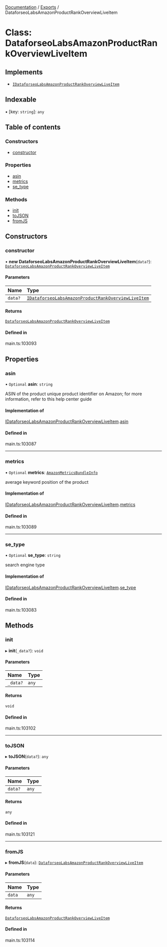[Documentation](../README.md) / [Exports](../modules.md) / DataforseoLabsAmazonProductRankOverviewLiveItem

# Class: DataforseoLabsAmazonProductRankOverviewLiveItem

## Implements

- [`IDataforseoLabsAmazonProductRankOverviewLiveItem`](../interfaces/IDataforseoLabsAmazonProductRankOverviewLiveItem.md)

## Indexable

▪ [key: `string`]: `any`

## Table of contents

### Constructors

- [constructor](DataforseoLabsAmazonProductRankOverviewLiveItem.md#constructor)

### Properties

- [asin](DataforseoLabsAmazonProductRankOverviewLiveItem.md#asin)
- [metrics](DataforseoLabsAmazonProductRankOverviewLiveItem.md#metrics)
- [se\_type](DataforseoLabsAmazonProductRankOverviewLiveItem.md#se_type)

### Methods

- [init](DataforseoLabsAmazonProductRankOverviewLiveItem.md#init)
- [toJSON](DataforseoLabsAmazonProductRankOverviewLiveItem.md#tojson)
- [fromJS](DataforseoLabsAmazonProductRankOverviewLiveItem.md#fromjs)

## Constructors

### constructor

• **new DataforseoLabsAmazonProductRankOverviewLiveItem**(`data?`): [`DataforseoLabsAmazonProductRankOverviewLiveItem`](DataforseoLabsAmazonProductRankOverviewLiveItem.md)

#### Parameters

| Name | Type |
| :------ | :------ |
| `data?` | [`IDataforseoLabsAmazonProductRankOverviewLiveItem`](../interfaces/IDataforseoLabsAmazonProductRankOverviewLiveItem.md) |

#### Returns

[`DataforseoLabsAmazonProductRankOverviewLiveItem`](DataforseoLabsAmazonProductRankOverviewLiveItem.md)

#### Defined in

main.ts:103093

## Properties

### asin

• `Optional` **asin**: `string`

ASIN of the product
unique product identifier on Amazon;
for more information, refer to this help center guide

#### Implementation of

[IDataforseoLabsAmazonProductRankOverviewLiveItem](../interfaces/IDataforseoLabsAmazonProductRankOverviewLiveItem.md).[asin](../interfaces/IDataforseoLabsAmazonProductRankOverviewLiveItem.md#asin)

#### Defined in

main.ts:103087

___

### metrics

• `Optional` **metrics**: [`AmazonMetricsBundleInfo`](AmazonMetricsBundleInfo.md)

average keyword position of the product

#### Implementation of

[IDataforseoLabsAmazonProductRankOverviewLiveItem](../interfaces/IDataforseoLabsAmazonProductRankOverviewLiveItem.md).[metrics](../interfaces/IDataforseoLabsAmazonProductRankOverviewLiveItem.md#metrics)

#### Defined in

main.ts:103089

___

### se\_type

• `Optional` **se\_type**: `string`

search engine type

#### Implementation of

[IDataforseoLabsAmazonProductRankOverviewLiveItem](../interfaces/IDataforseoLabsAmazonProductRankOverviewLiveItem.md).[se_type](../interfaces/IDataforseoLabsAmazonProductRankOverviewLiveItem.md#se_type)

#### Defined in

main.ts:103083

## Methods

### init

▸ **init**(`_data?`): `void`

#### Parameters

| Name | Type |
| :------ | :------ |
| `_data?` | `any` |

#### Returns

`void`

#### Defined in

main.ts:103102

___

### toJSON

▸ **toJSON**(`data?`): `any`

#### Parameters

| Name | Type |
| :------ | :------ |
| `data?` | `any` |

#### Returns

`any`

#### Defined in

main.ts:103121

___

### fromJS

▸ **fromJS**(`data`): [`DataforseoLabsAmazonProductRankOverviewLiveItem`](DataforseoLabsAmazonProductRankOverviewLiveItem.md)

#### Parameters

| Name | Type |
| :------ | :------ |
| `data` | `any` |

#### Returns

[`DataforseoLabsAmazonProductRankOverviewLiveItem`](DataforseoLabsAmazonProductRankOverviewLiveItem.md)

#### Defined in

main.ts:103114
